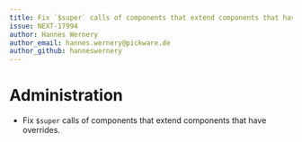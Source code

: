```yaml
---
title: Fix `$super` calls of components that extend components that have overrides
issue: NEXT-17994
author: Hannes Wernery
author_email: hannes.wernery@pickware.de
author_github: hanneswernery
---
```

# Administration
* Fix `$super` calls of components that extend components that have overrides.
